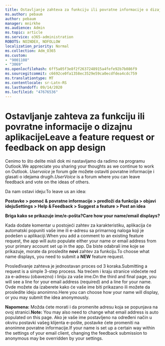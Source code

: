 ```yaml
---
title: Ostavljanje zahteva za funkciju ili povratne informacije o dizajnu aplikacije
ms.author: pebaum
author: pebaum
manager: mnirkhe
ms.audience: Admin
ms.topic: article
ms.service: o365-administration
ROBOTS: NOINDEX, NOFOLLOW
localization_priority: Normal
ms.collection: Adm_O365
ms.custom:
- "9001108"
- "3069"
ms.openlocfilehash: 6ff5a05f3e8f2f2637248915a4fefe92b7b086f9
ms.sourcegitcommit: c6692ce0fa1358ec3529e59ca0ecdfdea4cdc759
ms.translationtype: MT
ms.contentlocale: sr-Latn-RS
ms.lasthandoff: 09/14/2020
ms.locfileid: "47676536"
---
```

# <a name="leave-a-feature-request-or-feedback-on-app-design"></a><span data-ttu-id="13081-102">Ostavljanje zahteva za funkciju ili povratne informacije o dizajnu aplikacije</span><span class="sxs-lookup"><span data-stu-id="13081-102">Leave a feature request or feedback on app design</span></span>

<span data-ttu-id="13081-103">Cenimo to što delite misli dok mi nastavljamo da radimo na programu Outlook.</span><span class="sxs-lookup"><span data-stu-id="13081-103">We appreciate you sharing your thoughts as we continue to work on Outlook.</span></span> <span data-ttu-id="13081-104">*Uservoice* je forum gde možete ostaviti povratne informacije i glasati o idejama drugih.</span><span class="sxs-lookup"><span data-stu-id="13081-104">*UserVoice* is a forum where you can leave feedback and vote on the ideas of others.</span></span>  

<span data-ttu-id="13081-105">Da nam ostavi ideju:</span><span class="sxs-lookup"><span data-stu-id="13081-105">To leave us an idea:</span></span> 

<span data-ttu-id="13081-106">**Postavke > pomoć & povratne informacije > predloži da funkcija > objavi ideju**</span><span class="sxs-lookup"><span data-stu-id="13081-106">**Settings > Help & Feedback > Suggest a feature > Post an idea**</span></span> 

<span data-ttu-id="13081-107">**Briga kako se prikazuje ime/e-pošta?**</span><span class="sxs-lookup"><span data-stu-id="13081-107">**Care how your name/email displays?**</span></span>

<span data-ttu-id="13081-108">Kada dodate komentar u postojeći zahtev za karakteristiku, aplikacija će automatski popuniti vaše ime ili e-adresu sa primarnog naloga koji je podešen u aplikaciji.</span><span class="sxs-lookup"><span data-stu-id="13081-108">When you add a comment to an existing feature request, the app will auto populate either your name or email address from your primary account set up in the app.</span></span> <span data-ttu-id="13081-109">Da biste odabrali ime koje se prikazuje, morate da prosledite **novi** zahtev za funkciju.</span><span class="sxs-lookup"><span data-stu-id="13081-109">To choose what name displays, you need to submit a **NEW** feature request.</span></span> 

<span data-ttu-id="13081-110">Prosleđivanje zahteva je jednostavan proces od 3 koraka.</span><span class="sxs-lookup"><span data-stu-id="13081-110">Submitting a request is a simple 3-step process.</span></span> <span data-ttu-id="13081-111">Na trećem i kraju stranice videćete red za e-adresu (obavezno) i liniju za vaše ime.</span><span class="sxs-lookup"><span data-stu-id="13081-111">On the third and final page, you will see a line for your email address (required) and a line for your name.</span></span> <span data-ttu-id="13081-112">Ovde možete da izaberete kako će vaše ime biti prikazano ili možete da prosledite ideju anonimno.</span><span class="sxs-lookup"><span data-stu-id="13081-112">Here you can choose how your name will display, or you may submit the idea anonymously.</span></span> 

<span data-ttu-id="13081-113">**Napomena:** Možda ćete morati i da promenite adresu koja se popunjava na ovoj stranici.</span><span class="sxs-lookup"><span data-stu-id="13081-113">**Note:** You may also need to change what email address is auto populated on this page.</span></span> <span data-ttu-id="13081-114">Ako je vaše ime postavljeno na određeni način u okviru postavki vašeg klijenta e-pošte, postavke ćete promeniti na anonimne povratne informacije.</span><span class="sxs-lookup"><span data-stu-id="13081-114">If your name is set up a certain way within the settings of your email client, changing the feedback submission to anonymous may be overridden by your settings.</span></span> 

